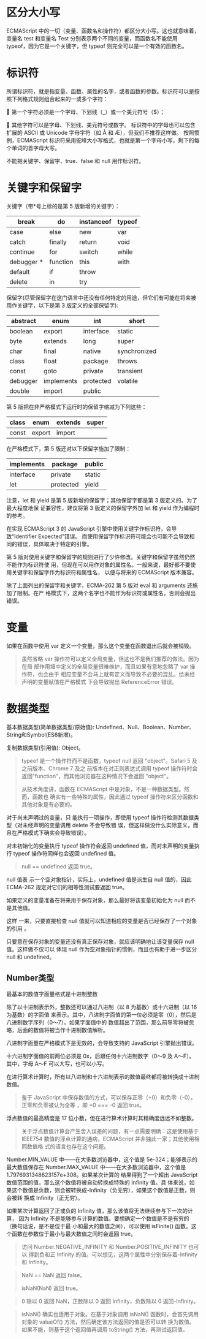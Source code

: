 # 区分大小写

ECMAScript 中的一切（变量、函数名和操作符）都区分大小写。这也就意味着，变量名 test 和变量名 Test 分别表示两个不同的变量，而函数名不能使用 typeof，因为它是一个关键字，但 typeof 则完全可以是一个有效的函数名。

# 标识符

所谓标识符，就是指变量、函数、属性的名字，或者函数的参数。标识符可以是按照下列格式规则组合起来的一或多个字符：

  第一个字符必须是一个字母、下划线（_）或一个美元符号（$）；

  其他字符可以是字母、下划线、美元符号或数字。 标识符中的字母也可以包含扩展的 ASCII 或 Unicode 字母字符（如 À 和 Æ），但我们不推荐这样做。 按照惯例，ECMAScript 标识符采用驼峰大小写格式，也就是第一个字母小写，剩下的每个单词的首字母大写。

不能把关键字、保留字、true、false 和 null 用作标识符。 

# 关键字和保留字

关键字（带*号上标的是第 5 版新增的关键字）： 

| break      | do       | instanceof | typeof |
| ---------- | -------- | ---------- | ------ |
| case       | else     | new        | var    |
| catch      | finally  | return     | void   |
| continue   | for      | switch     | while  |
| debugger * | function | this       | with   |
| default    | if       | throw      |        |
| delete     | in       | try        |        |

保留字(尽管保留字在这门语言中还没有任何特定的用途，但它们有可能在将来被用作关键字，以下是第 3 版定义的全部保留字):

| abstract | enum       | int       | short        |
| -------- | ---------- | --------- | ------------ |
| boolean  | export     | interface | static       |
| byte     | extends    | long      | super        |
| char     | final      | native    | synchronized |
| class    | float      | package   | throws       |
| const    | goto       | private   | transient    |
| debugger | implements | protected | volatile     |
| double   | import     | public    |              |

 第 5 版把在非严格模式下运行时的保留字缩减为下列这些： 

| class | enum   | extends | super |
| ----- | ------ | ------- | ----- |
| const | export | import  |       |

在严格模式下，第 5 版还对以下保留字施加了限制： 

| implements | package   | public |
| ---------- | --------- | ------ |
| interface  | private   | static |
| let        | protected | yield  |

注意，let 和 yield 是第 5 版新增的保留字；其他保留字都是第 3 版定义的。为了最大程度地保 证兼容性，建议将第 3 版定义的保留字外加 let 和 yield 作为编程时的参考。 

在实现 ECMAScript 3 的 JavaScript 引擎中使用关键字作标识符，会导致“Identifier Expected”错误。 而使用保留字作标识符可能会也可能不会导致相同的错误，具体取决于特定的引擎。 

第 5 版对使用关键字和保留字的规则进行了少许修改。关键字和保留字虽然仍然不能作为标识符使 用，但现在可以用作对象的属性名。一般来说，最好都不要使用关键字和保留字作为标识符和属性名， 以便与将来的 ECMAScript 版本兼容。 

除了上面列出的保留字和关键字，ECMA-262 第 5 版对 eval 和 arguments 还施加了限制。在严 格模式下，这两个名字也不能作为标识符或属性名，否则会抛出错误。 

# 变量

如果在函数中使用 var 定义一个变量，那么这个变量在函数退出后就会被销毁。

> 虽然省略 var 操作符可以定义全局变量，但这也不是我们推荐的做法。因为在局 部作用域中定义的全局变量很难维护，而且如果有意地忽略了 var 操作符，也会由于 相应变量不会马上就有定义而导致不必要的混乱。给未经声明的变量赋值在严格模式 下会导致抛出 ReferenceError 错误。 

# 数据类型

基本数据类型(简单数据类型/原始值): Undefined、Null、Boolean、Number、String和Symbol(ES6新增)。

复制数据类型(引用值): Object。

> typeof 是一个操作符而不是函数，typeof null 返回 "object"。Safari 5 及之前版本、Chrome 7 及之 前版本在对正则表达式调用 typeof 操作符时会返回"function"，而其他浏览器在这种情况下会返回 "object"。
>
>  从技术角度讲，函数在 ECMAScript 中是对象，不是一种数据类型。然而，函数也 确实有一些特殊的属性，因此通过 typeof 操作符来区分函数和其他对象是有必要的。 

对于尚未声明过的变量，只 能执行一项操作，即使用 typeof 操作符检测其数据类型（对未经声明的变量调用 delete 不会导致错 误，但这样做没什么实际意义，而且在严格模式下确实会导致错误）。 

对未初始化的变量执行 typeof 操作符会返回 undefined 值，而对未声明的变量执行 typeof 操作符同样也会返回 undefined 值。 

> null == undefined 返回 true。

null 值表 示一个空对象指针，实际上，undefined 值是派生自 null 值的，因此 ECMA-262 规定对它们的相等性测试要返回 true。

如果定义的变量准备在将来用于保存对象，那么最好将该变量初始化为 null 而不是其他值。 

这样 一来，只要直接检查 null 值就可以知道相应的变量是否已经保存了一个对象的引用 。

只要意在保存对象的变量还没有真正保存对象，就应该明确地让该变量保存 null 值。这样做不仅可以 体现 null 作为空对象指针的惯例，而且也有助于进一步区分 null 和 undefined。 

## Number类型

最基本的数值字面量格式是十进制整数

除了以十进制表示外，整数还可以通过八进制（以 8 为基数）或十六进制（以 16 为基数）的字面值 来表示。其中，八进制字面值的第一位必须是零（0），然后是八进制数字序列（0～7）。如果字面值中的 数值超出了范围，那么前导零将被忽略，后面的数值将被当作十进制数值解析。 

八进制字面量在严格模式下是无效的，会导致支持的 JavaScript 引擎抛出错误。 

十六进制字面值的前两位必须是 0x，后跟任何十六进制数字（0～9 及 A～F）。其中，字母 A～F 可以大写，也可以小写。 

在进行算术计算时，所有以八进制和十六进制表示的数值最终都将被转换成十进制数值。 

> 鉴于 JavaScript 中保存数值的方式，可以保存正零（+0）和负零（-0）。正零和负零被认为全等 ，即 +0 === -0 返回 true。

浮点数值的最高精度是 17 位小数，但在进行算术计算时其精确度远远不如整数。 

> 关于浮点数值计算会产生舍入误差的问题，有一点需要明确：这是使用基于 IEEE754 数值的浮点计算的通病，ECMAScript 并非独此一家；其他使用相同数值格 式的语言也存在这个问题。 

Number.MIN_VALUE 中——在大多数浏览器中，这个值是 5e-324；能够表示的最大数值保存在 Number.MAX_VALUE 中——在大多数浏览器中，这个值是 1.7976931348623157e+308。如果某次计算的 结果得到了一个超出 JavaScript 数值范围的值，那么这个数值将被自动转换成特殊的 Infinity 值。具 体来说，如果这个数值是负数，则会被转换成-Infinity（负无穷），如果这个数值是正数，则会被转 换成 Infinity（正无穷）。 

如果某次计算返回了正或负的 Infinity 值，那么该值将无法继续参与下一次的计算， 因为 Infinity 不是能够参与计算的数值。要想确定一个数值是不是有穷的（换句话说，是不是位于最 小和最大的数值之间），可以使用 isFinite() 函数。这个函数在参数位于最小与最大数值之间时会返回 true。

> 访问 Number.NEGATIVE_INFINITY 和 Number.POSITIVE_INFINITY 也可以 得到负和正 Infinity 的值。可以想见，这两个属性中分别保存着-Infinity 和 Infinity。 

> NaN == NaN 返回 false。
>
> isNaN(NaN) 返回 true。

> 0 除以 0 返回 NaN，正数除以 0 返回 Infinity，负数除以 0 返回-Infinity。 

> isNaN() 确实也适用于对象。在基于对象调用 isNaN() 函数时，会首先调用对象的 valueOf() 方法，然后确定该方法返回的值是否可以转 换为数值。如果不能，则基于这个返回值再调用 toString() 方法，再测试返回值。 

